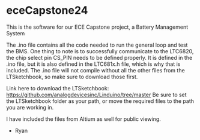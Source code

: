 # eceCapstone24
This is the software for our ECE Capstone project, a Battery Management System

The .ino file contains all the code needed to run the general loop and test the BMS. One thing to note is to successfully communicate to the LTC6820, the chip select pin CS_PIN needs to be defined properly. It is defined in the .ino file, but it is also defined in the LTC681x.h file, which is why that is included. The .ino file will not compile without all the other files from the LTSketchbook, so make sure to download those first. 

Link here to download the LTSketchbook: https://github.com/analogdevicesinc/Linduino/tree/master
Be sure to set the LTSketchbook folder as your path, or move the required files to the path you are working in. 

I have included the files from Altium as well for public viewing. 
- Ryan
